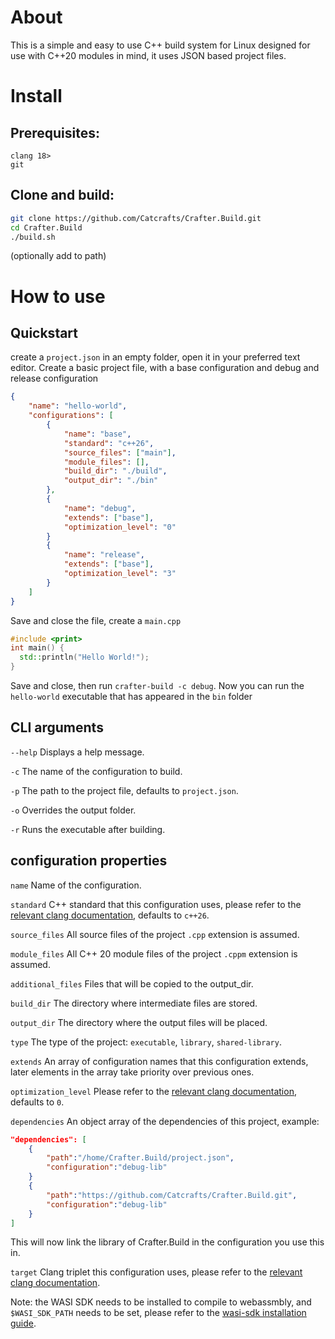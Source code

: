 # About

This is a simple and easy to use C++ build system for Linux designed for use with C++20 modules in mind, it uses JSON based project files.

# Install

## Prerequisites:
```
clang 18>
git
```
## Clone and build:
```bash
git clone https://github.com/Catcrafts/Crafter.Build.git
cd Crafter.Build
./build.sh
```
(optionally add to path)

# How to use

## Quickstart

create a ``project.json`` in an empty folder, open it in your preferred text editor.
Create a basic project file, with a base configuration and debug and release configuration
```JSON
{
    "name": "hello-world",
    "configurations": [
        {
            "name": "base",
            "standard": "c++26",
            "source_files": ["main"],
            "module_files": [],
            "build_dir": "./build",
            "output_dir": "./bin"
        },
        {
            "name": "debug",
            "extends": ["base"],
            "optimization_level": "0"
        }
        {
            "name": "release",
            "extends": ["base"],
            "optimization_level": "3"
        }
    ]
}
```
Save and close the file, create a ``main.cpp``
```cpp
#include <print>
int main() {
  std::println("Hello World!");
}
```
Save and close, then run ``crafter-build -c debug``. Now you can run the ``hello-world`` executable that has appeared in the ``bin`` folder

## CLI arguments

``--help`` Displays a help message.

``-c`` The name of the configuration to build.

``-p`` The path to the project file, defaults to ``project.json``.

``-o`` Overrides the output folder.

``-r`` Runs the executable after building.

## configuration properties
``name`` Name of the configuration.

``standard`` C++ standard that this configuration uses, please refer to the [relevant clang documentation](https://clang.llvm.org/cxx_status.html), defaults to ``c++26``.

``source_files`` All source files of the project ``.cpp`` extension is assumed.

``module_files`` All C++ 20 module files of the project ``.cppm`` extension is assumed.

``additional_files`` Files that will be copied to the output_dir.

``build_dir`` The directory where intermediate files are stored.

``output_dir`` The directory where the output files will be placed.

``type`` The type of the project: ``executable``, ``library``, ``shared-library``.

``extends`` An array of configuration names that this configuration extends, later elements in the array take priority over previous ones.

``optimization_level`` Please refer to the [relevant clang documentation](https://clang.llvm.org/docs/CommandGuide/clang.html#code-generation-options), defaults to ``0``.

``dependencies`` An object array of the dependencies of this project, example:
```json
"dependencies": [
    {
        "path":"/home/Crafter.Build/project.json",
        "configuration":"debug-lib"
    }
    {
        "path":"https://github.com/Catcrafts/Crafter.Build.git",
        "configuration":"debug-lib"
    }
]
```
This will now link the library of Crafter.Build in the configuration you use this in.

``target`` Clang triplet this configuration uses, please refer to the [relevant clang documentation](https://clang.llvm.org/docs/CrossCompilation.html#target-triple).

Note: the WASI SDK needs to be installed to compile to webassmbly, and ``$WASI_SDK_PATH`` needs to be set, please refer to the [wasi-sdk installation guide](https://github.com/WebAssembly/wasi-sdk?tab=readme-ov-file#install).



